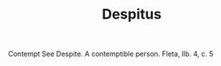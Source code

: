 ---
title: Despitus
letter: D
permalink: "/definitions/bld-despitus.html"
body: Contempt See Despite. A contemptible person. Fleta, llb. 4, c. 5
published_at: '2018-07-07'
source: Black's Law Dictionary 2nd Ed (1910)
layout: post
---